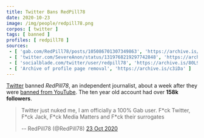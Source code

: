 ```yaml
---
title: Twitter Bans RedPill78
date: 2020-10-23
image: /img/people/redpill78.png
corpos: [ twitter ]
tags: [ banned ]
profiles: [ redpill78 ]
sources:
 - [ 'gab.com/RedPill78/posts/105086701307349863', 'https://archive.is/ZEAv5' ]
 - [ 'twitter.com/SevereAnon/status/1319768219297742848', 'https://archive.is/vwtmu' ]
 - [ 'socialblade.com/twitter/user/redpill78', 'https://archive.is/80L9e' ]
 - [ 'Archive of profile page removal', 'https://archive.is/c3iDa' ]
---
```


[Twitter](/twitter/) banned _RedPill78_, an independent journalist, about a
week after they were [banned from YouTube](/e/youtube-bans-redpill78/).
The ten year old account had over **158k followers**.

> Twitter just nuked me, I am officially a 100% Gab user. F\*ck Twitter, F\*ck
> Jack, F\*ck Media Matters and F\*ck their surrogates
>
> -- RedPill78 (@RedPill78) [23 Oct 2020](https://archive.is/ZEAv5)
